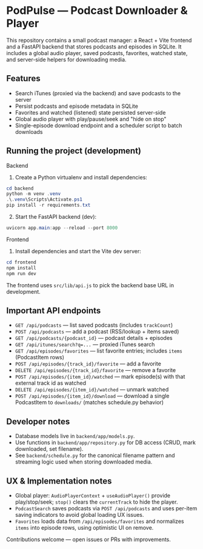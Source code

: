 # PodPulse — Podcast Downloader & Player

This repository contains a small podcast manager: a React + Vite frontend and a FastAPI backend that stores podcasts and episodes in SQLite. It includes a global audio player, saved podcasts, favorites, watched state, and server-side helpers for downloading media.

## Features

- Search iTunes (proxied via the backend) and save podcasts to the server
- Persist podcasts and episode metadata in SQLite
- Favorites and watched (listened) state persisted server-side
- Global audio player with play/pause/seek and "hide on stop"
- Single-episode download endpoint and a scheduler script to batch downloads

## Running the project (development)

Backend

1. Create a Python virtualenv and install dependencies:

```powershell
cd backend
python -m venv .venv
.\.venv\Scripts\Activate.ps1
pip install -r requirements.txt
```

2. Start the FastAPI backend (dev):

```powershell
uvicorn app.main:app --reload --port 8000
```

Frontend

1. Install dependencies and start the Vite dev server:

```powershell
cd frontend
npm install
npm run dev
```

The frontend uses `src/lib/api.js` to pick the backend base URL in development.

## Important API endpoints

- `GET /api/podcasts` — list saved podcasts (includes `trackCount`)
- `POST /api/podcasts` — add a podcast (RSS/lookup + items saved)
- `GET /api/podcasts/{podcast_id}` — podcast details + episodes
- `GET /api/itunes/search?q=...` — proxied iTunes search
- `GET /api/episodes/favorites` — list favorite entries; includes `items` (PodcastItem rows)
- `POST /api/episodes/{track_id}/favorite` — add a favorite
- `DELETE /api/episodes/{track_id}/favorite` — remove a favorite
- `POST /api/episodes/{item_id}/watched` — mark episode(s) with that external track id as watched
- `DELETE /api/episodes/{item_id}/watched` — unmark watched
- `POST /api/episodes/{item_id}/download` — download a single PodcastItem to `downloads/` (matches schedule.py behavior)

## Developer notes

- Database models live in `backend/app/models.py`.
- Use functions in `backend/app/repository.py` for DB access (CRUD, mark downloaded, set filename).
- See `backend/schedule.py` for the canonical filename pattern and streaming logic used when storing downloaded media.

## UX & Implementation notes

- Global player: `AudioPlayerContext` + `useAudioPlayer()` provide play/stop/seek; `stop()` clears the `currentTrack` to hide the player.
- `PodcastSearch` saves podcasts via `POST /api/podcasts` and uses per-item saving indicators to avoid global loading UX issues.
- `Favorites` loads data from `/api/episodes/favorites` and normalizes `items` into episode rows, using optimistic UI on remove.

Contributions welcome — open issues or PRs with improvements.
